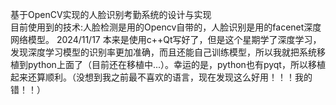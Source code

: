 基于OpenCV实现的人脸识别考勤系统的设计与实现  
目前使用到的技术:人脸检测是用的Opencv自带的，人脸识别是用的facenet深度网络模型。
2024/11/17 本来是使用c++Qt写好了，但是这个星期学了深度学习，发现深度学习模型的识别率更加准确，而且还能自己训练模型，所以我就把系统移植到python上面了（目前还在移植中...）。幸运的是，python也有pyqt，所以移植起来还算顺利。（没想到我之前最不喜欢的语言，现在发现这么好用！！！我的错！！）
